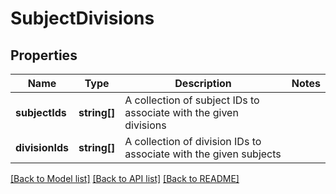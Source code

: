 # SubjectDivisions

## Properties
Name | Type | Description | Notes
------------ | ------------- | ------------- | -------------
**subjectIds** | **string[]** | A collection of subject IDs to associate with the given divisions | 
**divisionIds** | **string[]** | A collection of division IDs to associate with the given subjects | 

[[Back to Model list]](../README.md#documentation-for-models) [[Back to API list]](../README.md#documentation-for-api-endpoints) [[Back to README]](../README.md)


